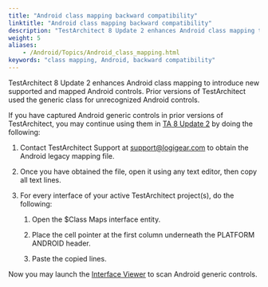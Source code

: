 ```yaml
--- 
title: "Android class mapping backward compatibility"
linktitle: "Android class mapping backward compatibility"
description: "TestArchitect 8 Update 2 enhances Android class mapping to introduce new supported and mapped Android controls. Prior versions of TestArchitect used the generic class for unrecognized Android controls."
weight: 5
aliases: 
    - /Android/Topics/Android_class_mapping.html
keywords: "class mapping, Android, backward compatibility"
---
```


TestArchitect 8 Update 2 enhances Android class mapping to introduce new supported and mapped Android controls. Prior versions of TestArchitect used the generic class for unrecognized Android controls.

If you have captured Android generic controls in prior versions of TestArchitect, you may continue using them in [TA 8 Update 2](/user-guide/version-history/features-added-to-testarchitect-8-update-2) by doing the following:

1.  Contact TestArchitect Support at [support@logigear.com](mailto:support@logigear.com) to obtain the Android legacy mapping file.

2.  Once you have obtained the file, open it using any text editor, then copy all text lines.

3.  For every interface of your active TestArchitect project\(s\), do the following:

    1.  Open the $Class Maps interface entity.

    2.  Place the cell pointer at the first column underneath the PLATFORM ANDROID header.

    3.  Paste the copied lines.


Now you may launch the [Interface Viewer](/user-guide/interface-definitions/the-interface-viewer/starting-the-interface-viewer) to scan Android generic controls.




